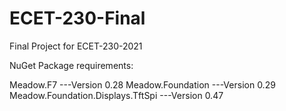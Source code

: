 # ECET-230-Final
 Final Project for ECET-230-2021

 NuGet Package requirements:

 Meadow.F7 ---Version 0.28
 Meadow.Foundation ---Version 0.29
 Meadow.Foundation.Displays.TftSpi ---Version 0.47